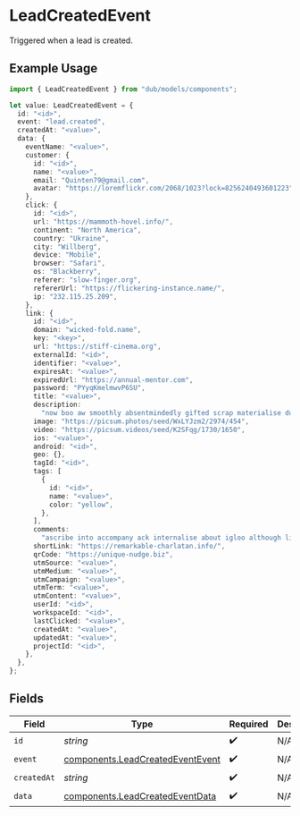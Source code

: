 # LeadCreatedEvent

Triggered when a lead is created.

## Example Usage

```typescript
import { LeadCreatedEvent } from "dub/models/components";

let value: LeadCreatedEvent = {
  id: "<id>",
  event: "lead.created",
  createdAt: "<value>",
  data: {
    eventName: "<value>",
    customer: {
      id: "<id>",
      name: "<value>",
      email: "Quinten79@gmail.com",
      avatar: "https://loremflickr.com/2068/1023?lock=8256240493601223",
    },
    click: {
      id: "<id>",
      url: "https://mammoth-hovel.info/",
      continent: "North America",
      country: "Ukraine",
      city: "Willberg",
      device: "Mobile",
      browser: "Safari",
      os: "Blackberry",
      referer: "slow-finger.org",
      refererUrl: "https://flickering-instance.name/",
      ip: "232.115.25.209",
    },
    link: {
      id: "<id>",
      domain: "wicked-fold.name",
      key: "<key>",
      url: "https://stiff-cinema.org",
      externalId: "<id>",
      identifier: "<value>",
      expiresAt: "<value>",
      expiredUrl: "https://annual-mentor.com",
      password: "PYyqKmelmwvP6SU",
      title: "<value>",
      description:
        "now boo aw smoothly absentmindedly gifted scrap materialise during",
      image: "https://picsum.photos/seed/WxLYJzm2/2974/454",
      video: "https://picsum.videos/seed/K2SFqg/1730/1650",
      ios: "<value>",
      android: "<id>",
      geo: {},
      tagId: "<id>",
      tags: [
        {
          id: "<id>",
          name: "<value>",
          color: "yellow",
        },
      ],
      comments:
        "ascribe into accompany ack internalise about igloo although lively an unto electrify between fully",
      shortLink: "https://remarkable-charlatan.info/",
      qrCode: "https://unique-nudge.biz",
      utmSource: "<value>",
      utmMedium: "<value>",
      utmCampaign: "<value>",
      utmTerm: "<value>",
      utmContent: "<value>",
      userId: "<id>",
      workspaceId: "<id>",
      lastClicked: "<value>",
      createdAt: "<value>",
      updatedAt: "<value>",
      projectId: "<id>",
    },
  },
};
```

## Fields

| Field                                                                                | Type                                                                                 | Required                                                                             | Description                                                                          |
| ------------------------------------------------------------------------------------ | ------------------------------------------------------------------------------------ | ------------------------------------------------------------------------------------ | ------------------------------------------------------------------------------------ |
| `id`                                                                                 | *string*                                                                             | :heavy_check_mark:                                                                   | N/A                                                                                  |
| `event`                                                                              | [components.LeadCreatedEventEvent](../../models/components/leadcreatedeventevent.md) | :heavy_check_mark:                                                                   | N/A                                                                                  |
| `createdAt`                                                                          | *string*                                                                             | :heavy_check_mark:                                                                   | N/A                                                                                  |
| `data`                                                                               | [components.LeadCreatedEventData](../../models/components/leadcreatedeventdata.md)   | :heavy_check_mark:                                                                   | N/A                                                                                  |